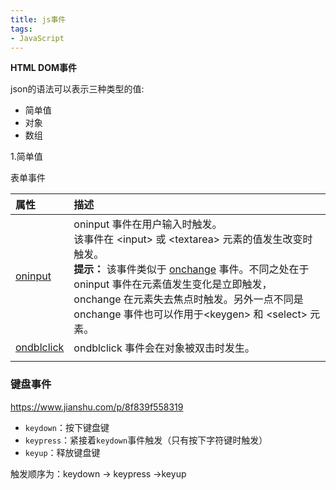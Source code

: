 ```yaml
---
title: js事件
tags:
- JavaScript
---
```


**HTML DOM事件**

json的语法可以表示三种类型的值:

- 简单值
- 对象
- 数组

<!-- more -->

1.简单值

表单事件

| 属性                                                         | 描述                                                         |
| :----------------------------------------------------------- | :----------------------------------------------------------- |
| [oninput](https://www.runoob.com/jsref/event-oninput.html)   | oninput 事件在用户输入时触发。<br />该事件在 \<input> 或 \<textarea> 元素的值发生改变时触发。<br />**提示：** 该事件类似于 [onchange](https://www.runoob.com/jsref/event-onchange.html) 事件。不同之处在于 oninput 事件在元素值发生变化是立即触发， onchange 在元素失去焦点时触发。另外一点不同是 onchange 事件也可以作用于\<keygen> 和 \<select> 元素。 |
| [ondblclick](https://www.runoob.com/jsref/event-ondblclick.html) | ondblclick 事件会在对象被双击时发生。                        |
|                                                              |                                                              |



### 键盘事件

https://www.jianshu.com/p/8f839f558319

- `keydown`：按下键盘键
- `keypress`：紧接着`keydown`事件触发（只有按下字符键时触发）
- `keyup`：释放键盘键

触发顺序为：keydown -> keypress ->keyup
